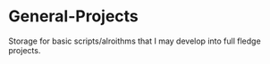 General-Projects
================

Storage for basic scripts/alroithms that I may develop into full fledge projects. 
